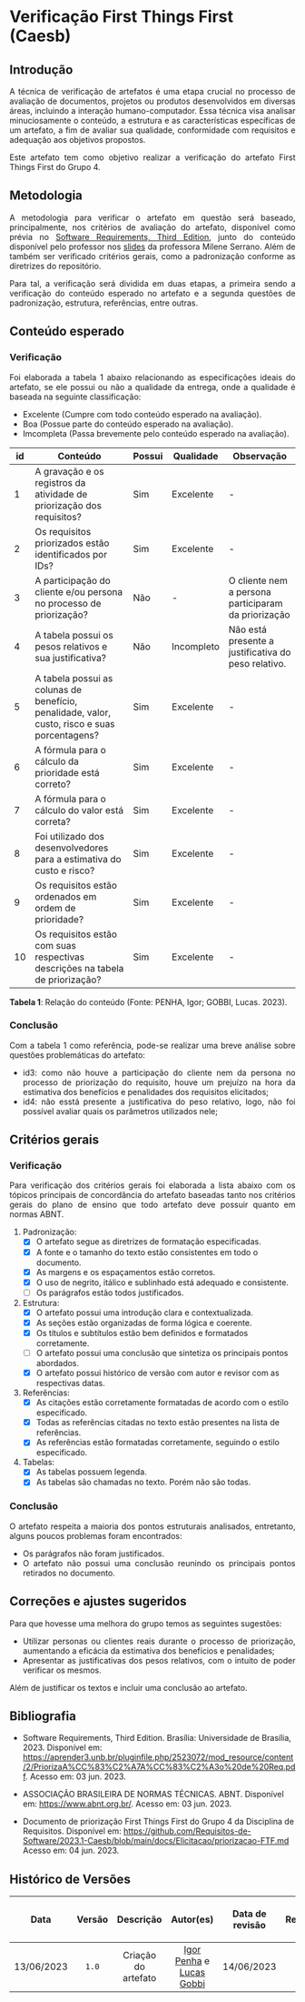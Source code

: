 <div class="body">

# Verificação First Things First (Caesb)

## Introdução

<div align="justify">

A técnica de verificação de artefatos é uma etapa crucial no processo de avaliação de documentos, projetos ou produtos desenvolvidos em diversas áreas, incluindo a interação humano-computador. Essa técnica visa analisar minuciosamente o conteúdo, a estrutura e as características específicas de um artefato, a fim de avaliar sua qualidade, conformidade com requisitos e adequação aos objetivos propostos.

Este artefato tem como objetivo realizar a verificação do artefato First Things First do Grupo 4.

</div>

## Metodologia

<div align="justify">

A metodologia para verificar o artefato em questão será baseado, principalmente, nos critérios de avaliação do artefato, disponível como prévia no [Software Requirements, Third Edition](https://aprender3.unb.br/pluginfile.php/2523072/mod_resource/content/2/PriorizaA%CC%83%C2%A7A%CC%83%C2%A3o%20de%20Req.pdf), junto do conteúdo disponível pelo professor nos [slides](https://aprender3.unb.br/pluginfile.php/2580553/mod_resource/content/2/Requisitos%20-%20Aula%2007.pdf) da professora Milene Serrano. Além de também ser verificado critérios gerais, como a padronização conforme as diretrizes do repositório.

Para tal, a verificação será dividida em duas etapas, a primeira sendo a verificação do conteúdo esperado no artefato e a segunda questões de padronização, estrutura, referências, entre outras.

</div>

## Conteúdo esperado

### Verificação

<div align="justify">

Foi elaborada a tabela 1 abaixo relacionando as especificações ideais do artefato, se ele possui ou não a qualidade da entrega, onde a qualidade é baseada na seguinte classificação:

- Excelente (Cumpre com todo conteúdo esperado na avaliação).
- Boa (Possue parte do conteúdo esperado na avaliação).
- Imcompleta (Passa brevemente pelo conteúdo esperado na avaliação).

</div>

| id | Conteúdo | Possui | Qualidade | Observação |
| - | - | - | - | - |
| 1 | A gravação e os registros da atividade de priorização dos requisitos? | Sim | Excelente | - |
| 2 | Os requisitos priorizados estão identificados por IDs? | Sim | Excelente | - |
| 3 | A participação do cliente e/ou persona no processo de priorização? | Não | - | O cliente nem a persona participaram da priorização |
| 4 | A tabela possui os pesos relativos e sua justificativa? | Não | Incompleto | Não está presente a justificativa do peso relativo. |
| 5 | A tabela possui as colunas de benefício, penalidade, valor, custo, risco e suas porcentagens? | Sim | Excelente | - |
| 6 | A fórmula para o cálculo da prioridade está correto? | Sim | Excelente | - |
| 7 | A fórmula para o cálculo do valor está correta? | Sim | Excelente | - |
| 8 | Foi utilizado dos desenvolvedores para a estimativa do custo e risco? | Sim | Excelente | - |
| 9 | Os requisitos estão ordenados em ordem de prioridade? | Sim | Excelente | - |
| 10 | Os requisitos estão com suas respectivas descrições na tabela de priorização? | Sim | Excelente | - |

<b>Tabela 1</b>: Relação do conteúdo (Fonte: PENHA, Igor; GOBBI, Lucas. 2023).

### Conclusão

<div align="justify">

Com a tabela 1 como referência, pode-se realizar uma breve análise sobre questões problemáticas do artefato:

- id3: como não houve a participação do cliente nem da persona no processo de priorização do requisito, houve um prejuízo na hora da estimativa dos benefícios e penalidades dos requisitos elicitados;
- id4: não esstá presente a justificativa do peso relativo, logo, não foi possível avaliar quais os parâmetros utilizados nele;


</div>

## Critérios gerais

### Verificação

<div align="justify">

Para verificação dos critérios gerais foi elaborada a lista abaixo com os tópicos principais de concordância do artefato baseadas tanto nos critérios gerais do plano de ensino que todo artefato deve possuir quanto em normas ABNT.

</div>

1. Padronização:
   - [X] O artefato segue as diretrizes de formatação especificadas.
   - [X] A fonte e o tamanho do texto estão consistentes em todo o documento.
   - [X] As margens e os espaçamentos estão corretos.
   - [X] O uso de negrito, itálico e sublinhado está adequado e consistente.
   - [ ] Os parágrafos estão todos justificados.

2. Estrutura:
   - [X] O artefato possui uma introdução clara e contextualizada.
   - [X] As seções estão organizadas de forma lógica e coerente.
   - [X] Os títulos e subtítulos estão bem definidos e formatados corretamente.
   - [ ] O artefato possui uma conclusão que sintetiza os principais pontos abordados.
   - [X] O artefato possui histórico de versão com autor e revisor com as respectivas datas.

3. Referências:
   - [X] As citações estão corretamente formatadas de acordo com o estilo especificado.
   - [X] Todas as referências citadas no texto estão presentes na lista de referências.
   - [X] As referências estão formatadas corretamente, seguindo o estilo especificado.

4. Tabelas:
   - [x] As tabelas possuem legenda.
   - [x] As tabelas são chamadas no texto. Porém não são todas.

### Conclusão

<div align="justify">

O artefato respeita a maioria dos pontos estruturais analisados, entretanto, alguns poucos problemas foram encontrados:
- Os parágrafos não foram justificados.
- O artefato não possui uma conclusão reunindo os principais pontos retirados no documento.

</div>

## Correções e ajustes sugeridos

<div align="justify">

Para que hovesse uma melhora do grupo temos as seguintes sugestões:
- Utilizar personas ou clientes reais durante o processo de priorização, aumentando a eficácia da estimativa dos benefícios e penalidades;
- Apresentar as justificativas dos pesos relativos, com o intuito de poder verificar os mesmos.

Além de justificar os textos e incluir uma conclusão ao artefato.

</div>

## Bibliografia

- Software Requirements, Third Edition. Brasília: Universidade de Brasília, 2023. Disponível em: <https://aprender3.unb.br/pluginfile.php/2523072/mod_resource/content/2/PriorizaA%CC%83%C2%A7A%CC%83%C2%A3o%20de%20Req.pdf>. Acesso em: 03 jun. 2023.

- ASSOCIAÇÃO BRASILEIRA DE NORMAS TÉCNICAS. ABNT. Disponível em: <https://www.abnt.org.br/>. Acesso em: 03 jun. 2023.

- Documento de priorização First Things First do Grupo 4 da Disciplina de Requisitos. Disponível em: https://github.com/Requisitos-de-Software/2023.1-Caesb/blob/main/docs/Elicitacao/priorizacao-FTF.md Acesso em: 04 jun. 2023.


## Histórico de Versões

| <p align="center">Data</p> | <p align="center">Versão</p> | <p align="center">Descrição</p> | <p align="center">Autor(es)</p> | <p align="center">Data de revisão</p> | <p align="center">Revisor(es)</p> |
| :-: | :-: | :-: | :-: | :-: | :-: |
| 13/06/2023 | `1.0` | Criação do artefato |  [Igor Penha](https://github.com/igorpenhaa) e [Lucas Gobbi](https://github.com/lucasbergholz) | 14/06/2023 | [Bruno Ribeiro](https://github.com/brunoriibeiro) |


</div>
